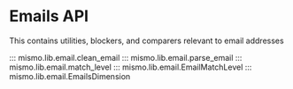 # Emails API

This contains utilities, blockers, and comparers relevant to email addresses

::: mismo.lib.email.clean_email
::: mismo.lib.email.parse_email
::: mismo.lib.email.match_level
::: mismo.lib.email.EmailMatchLevel
::: mismo.lib.email.EmailsDimension